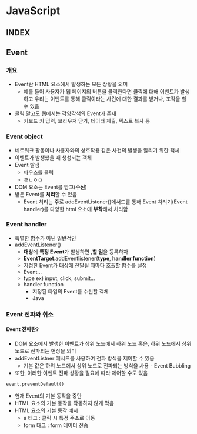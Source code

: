 # JavaScript
## INDEX


## Event
### 개요
- Event란 HTML 요소에서 발생하는 모든 상황을 의미
  - 예를 들어 사용자가 웹 페이지의 버튼을 클릭한다면 클릭에 대해 이벤트가 발생하고 우리는 이벤트를 통해 클릭이라는 사건에 대한 결과를 받거나, 조작을 할 수 있음
- 클릭 말고도 웹에서는 각양각색의 Event가 존재
  - 키보드 키 입력, 브라우저 닫기, 데이터 제출, 텍스트 복사 등

### Event object
- 네트워크 활동이나 사용자와의 상호작용 같은 사건의 발생을 알리기 위한 객체
- 이벤트가 발생했을 때 생성되는 객체
- Event 발생
  - 마우스를 클릭
  - ㄹㄴㅇㅁ
- DOM 요소는 Event를 받고(**수신**)
- 받은 Event를 **처리**할 수 있음
  - Event 처리는 주로 addEventListener()메서드를 통해 Event 처리기(Event handler)를 다양한 html 요소에 **부착**해서 처리함

### Event handler
- 특별한 함수가 아닌 일반적인
- addEventListener()
  - **대상**에 **특정 Event**가 발생하면 ,**할 일**을 등록하자
  - **EventTarget**.addEventlistener(**type**, **handler function**)
  - 지정한 Event가 대상에 전달될 때마다 호출할 함수를 설정
  - Event...
  - type ex) input, click, submit...
  - handler function
    - 지정된 타입의 Event를 수신할 객체
    - Java

### Event 전파와 취소
#### Event 전파란?
- DOM 요소에서 발생한 이벤트가 상위 노드에서 하위 노드 혹은, 하위 노드에서 상위 노드로 전파되는 현상을 의미
- addEventListner 메서드를 사용하여 전파 방식을 제어할 수 있음
  - 기본 값은 하위 노드에서 상위 노드로 전파되는 방식을 사용 - Event Bubbling
- 또한, 이러한 이벤트 전파 상황을 필요에 따라 제어할 수도 있음

`event.preventDefault()`
- 현재 Event의 기본 동작을 중단
- HTML 요소의 기본 동작을 작동하지 않게 막음
- HTML 요소의 기본 동작 예시
  - a 태그 : 클릭 시 특정 주소로 이동
  - form 태그 : form 데이터 전송

